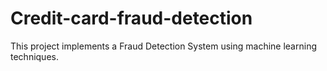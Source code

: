 # Credit-card-fraud-detection
This project implements a Fraud Detection System using machine learning techniques. 
